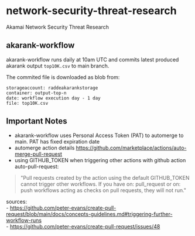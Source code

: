 # network-security-threat-research
Akamai Network Security Threat Research  

## akarank-workflow  

akarank-workflow runs daily at 10am UTC and commits latest produced akarank output ```top10K.csv``` to main branch.  

The commited file is downloaded as blob from:  
```
storageaccount: raddeakarankstorage  
container: output-top-n  
date: workflow execution day - 1 day
file: top10K.csv  
```

## Important Notes
- akarank-workflow uses Personal Access Token (PAT) to automerge to main. PAT has fixed expiration date  
- automerge action details https://github.com/marketplace/actions/auto-merge-pull-request  
- using GITHUB_TOKEN when triggering other actions with github action auto-pull-request:  
> "Pull requests created by the action using the default GITHUB_TOKEN cannot trigger other workflows. If you have on: pull_request or on: push workflows acting as checks on pull requests, they will not run."  

sources:  
    - https://github.com/peter-evans/create-pull-request/blob/main/docs/concepts-guidelines.md#triggering-further-workflow-runs  
    - https://github.com/peter-evans/create-pull-request/issues/48  
